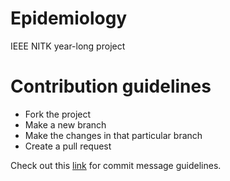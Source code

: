 # Epidemiology
IEEE NITK year-long project

# Contribution guidelines
- Fork the project
- Make a new branch
- Make the changes in that particular branch
- Create a pull request

Check out this [link](https://cbea.ms/git-commit/) for commit message guidelines.
